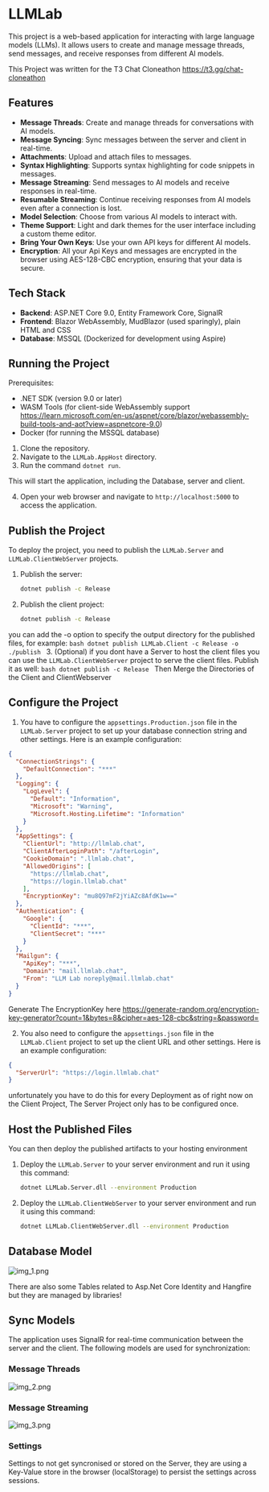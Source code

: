 # LLMLab

This project is a web-based application for interacting with large language models (LLMs). It allows users to create and manage message threads, send messages, and receive responses from different AI models.

This Project was written for the T3 Chat Cloneathon https://t3.gg/chat-cloneathon

## Features

-   **Message Threads**: Create and manage threads for conversations with AI models.
-   **Message Syncing**: Sync messages between the server and client in real-time.
-   **Attachments**: Upload and attach files to messages.
-   **Syntax Highlighting**: Supports syntax highlighting for code snippets in messages.
-   **Message Streaming**: Send messages to AI models and receive responses in real-time.
-   **Resumable Streaming**: Continue receiving responses from AI models even after a connection is lost.
-   **Model Selection**: Choose from various AI models to interact with.
-   **Theme Support**: Light and dark themes for the user interface including a custom theme editor.
-   **Bring Your Own Keys**: Use your own API keys for different AI models.
-   **Encryption**: All your Api Keys and messages are encrypted in the browser using AES-128-CBC encryption, ensuring that your data is secure.

## Tech Stack

-   **Backend**: ASP.NET Core 9.0, Entity Framework Core, SignalR
-   **Frontend**: Blazor WebAssembly, MudBlazor (used sparingly), plain HTML and CSS
-   **Database**: MSSQL (Dockerized for development using Aspire)

## Running the Project

Prerequisites:
*   .NET SDK (version 9.0 or later)
*   WASM Tools (for client-side WebAssembly support https://learn.microsoft.com/en-us/aspnet/core/blazor/webassembly-build-tools-and-aot?view=aspnetcore-9.0)
*   Docker (for running the MSSQL database)


1.  Clone the repository.
2.  Navigate to the `LLMLab.AppHost` directory.
3.  Run the command `dotnet run`.

This will start the application, including the Database, server and client.

4.  Open your web browser and navigate to `http://localhost:5000` to access the application.

## Publish the Project

To deploy the project, you need to publish the `LLMLab.Server` and `LLMLab.ClientWebServer` projects.

1.  Publish the server:
    ```bash
    dotnet publish -c Release
    ```
2.  Publish the client project:
    ```bash
    dotnet publish -c Release
    ```
you can add the -o option to specify the output directory for the published files, for example:
    ```bash
    dotnet publish LLMLab.Client -c Release -o ./publish
    ```
3.  (Optional) if you dont have a Server to host the client files you can use the `LLMLab.ClientWebServer` project to serve the client files. Publish it as well:
    ```bash
    dotnet publish -c Release
    ```
    Then Merge the Directories of the Client and ClientWebserver


## Configure the Project
1. You have to configure the `appsettings.Production.json` file in the `LLMLab.Server` project to set up your database connection string and other settings. Here is an example configuration:
```json
{
  "ConnectionStrings": {
    "DefaultConnection": "***"
  },
  "Logging": {
    "LogLevel": {
      "Default": "Information",
      "Microsoft": "Warning",
      "Microsoft.Hosting.Lifetime": "Information"
    }
  },
  "AppSettings": {
    "ClientUrl": "http://llmlab.chat",
    "ClientAfterLoginPath": "/afterLogin",
    "CookieDomain": ".llmlab.chat",
    "AllowedOrigins": [
      "https://llmlab.chat",
      "https://login.llmlab.chat"
    ],
    "EncryptionKey": "mu8Q97mF2jYiAZc8AfdK1w=="
  },
  "Authentication": {
    "Google": {
      "ClientId": "***",
      "ClientSecret": "***"
    }
  },
  "Mailgun": {
    "ApiKey": "***",
    "Domain": "mail.llmlab.chat",
    "From": "LLM Lab noreply@mail.llmlab.chat"
  }
}
```

Generate The EncryptionKey here https://generate-random.org/encryption-key-generator?count=1&bytes=8&cipher=aes-128-cbc&string=&password=

2. You also need to configure the `appsettings.json` file in the `LLMLab.Client` project to set up the client URL and other settings. Here is an example configuration:
```json
{
  "ServerUrl": "https://login.llmlab.chat"
}
```
unfortunately you have to do this for every Deployment as of right now on the Client Project, The Server Project only has to be configured once.

## Host the Published Files

You can then deploy the published artifacts to your hosting environment

1. Deploy the `LLMLab.Server` to your server environment and run it using this command:
    ```bash
    dotnet LLMLab.Server.dll --environment Production
    ```
2. Deploy the `LLMLab.ClientWebServer` to your server environment and run it using this command:
    ```bash
    dotnet LLMLab.ClientWebServer.dll --environment Production
    ```

## Database Model

![img_1.png](img_1.png)

There are also some Tables related to Asp.Net Core Identity and Hangfire but they are managed by libraries!

## Sync Models

The application uses SignalR for real-time communication between the server and the client. The following models are used for synchronization:

### Message Threads

![img_2.png](img_2.png)

### Message Streaming

![img_3.png](img_3.png)

### Settings

Settings to not get syncronised or stored on the Server, they are using a Key-Value store in the browser (localStorage) to persist the settings across sessions.